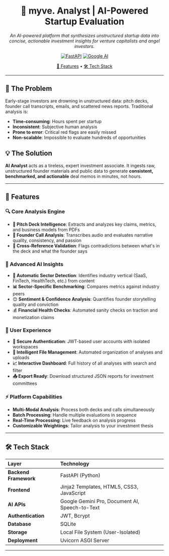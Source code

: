 <div align="center">

# 🧠 myve. Analyst | AI-Powered Startup Evaluation

*An AI-powered platform that synthesizes unstructured startup data into concise, actionable investment insights for venture capitalists and angel investors.*

[![FastAPI](https://img.shields.io/badge/FastAPI-005571?style=for-the-badge&logo=fastapi)](https://fastapi.tiangolo.com/) 
[![Google AI](https://img.shields.io/badge/Google%20AI-4285F4?style=for-the-badge&logo=google&logoColor=white)](https://ai.google.dev/) 

[🚀 Features](#-features) • [🛠️ Tech Stack](#-tech-stack) 

</div>

---

## 🤔 The Problem

Early-stage investors are drowning in unstructured data: pitch decks, founder call transcripts, emails, and scattered news reports. Traditional analysis is:
- **Time-consuming**: Hours spent per startup
- **Inconsistent**: Subjective human analysis
- **Prone to error**: Critical red flags are easily missed
- **Non-scalable**: Impossible to evaluate hundreds of opportunities

## 💡 The Solution

**AI Analyst** acts as a tireless, expert investment associate. It ingests raw, unstructured founder materials and public data to generate **consistent, benchmarked, and actionable** deal memos in minutes, not hours.

---

## 🚀 Features

### 🔍 Core Analysis Engine
- **📄 Pitch Deck Intelligence**: Extracts and analyzes key claims, metrics, and business models from PDFs
- **🎤 Founder Call Analysis**: Transcribes audio and evaluates narrative quality, consistency, and passion
- **🔄 Cross-Reference Validation**: Flags contradictions between what's in the deck and what the founder says

### 🧠 Advanced AI Insights
- **🏢 Automatic Sector Detection**: Identifies industry vertical (SaaS, FinTech, HealthTech, etc.) from content
- **📊 Sector-Specific Benchmarking**: Compares metrics against industry peers
- 😊 **Sentiment & Confidence Analysis**: Quantifies founder storytelling quality and conviction
- 💰 **Financial Health Checks**: Automated sanity checks on traction and monetization claims

### 👤 User Experience
- **🔐 Secure Authentication**: JWT-based user accounts with isolated workspaces
- **📁 Intelligent File Management**: Automated organization of analyses and uploads
- **📈 Interactive Dashboard**: Full history of all analyses with search and filter
- **📤 Export Ready**: Download structured JSON reports for investment committees

### ⚡ Platform Capabilities
- **Multi-Modal Analysis**: Process both decks and calls simultaneously
- **Batch Processing**: Handle multiple evaluations in sequence
- **Real-Time Processing**: Live feedback on analysis progress
- **Customizable Weightings**: Tailor analysis to your investment thesis

---

## 🛠️ Tech Stack

| Layer | Technology |
| :--- | :--- |
| **Backend Framework** | FastAPI (Python) |
| **Frontend** | Jinja2 Templates, HTML5, CSS3, JavaScript |
| **AI APIs** | Google Gemini Pro, Document AI, Speech-to-Text |
| **Authentication** | JWT, Bcrypt |
| **Database** | SQLite |
| **Storage** | Local File System (User-Isolated) |
| **Deployment** | Uvicorn ASGI Server |

---

